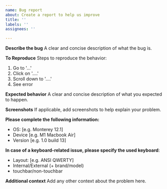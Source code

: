 ```yaml
---
name: Bug report
about: Create a report to help us improve
title: ''
labels: ''
assignees: ''

---
```


**Describe the bug**
A clear and concise description of what the bug is.

**To Reproduce**
Steps to reproduce the behavior:
1. Go to '...'
2. Click on '....'
3. Scroll down to '....'
4. See error

**Expected behavior**
A clear and concise description of what you expected to happen.

**Screenshots**
If applicable, add screenshots to help explain your problem.

**Please complete the following information:**
 - OS: [e.g. Monterey 12.1]
 - Device [e.g. M1 Macbook Air]
 - Version [e.g. 1.0 build 13]

**In case of a keyboard-related issue, please specify the used keyboard**:
- Layout: [e.g. ANSI QWERTY]
- Internal/External (+ brand/model)
- touchbar/non-touchbar

**Additional context**
Add any other context about the problem here.
